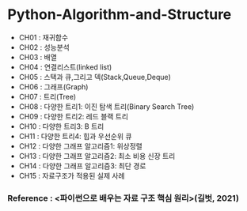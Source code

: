 # Python-Algorithm-and-Structure

- CH01 : 재귀함수
- CH02 : 성능분석
- CH03 : 배열
- CH04 : 연결리스트(linked list)
- CH05 : 스택과 큐,그리고 덱(Stack,Queue,Deque)
- CH06 : 그래프(Graph)
- CH07 : 트리(Tree)
- CH08 : 다양한 트리1: 이진 탐색 트리(Binary Search Tree)
- CH09 : 다양한 트리2: 레드 블랙 트리
- CH10 : 다양한 트리3: B 트리
- CH11 : 다양한 트리4: 힙과 우선순위 큐
- CH12 : 다양한 그래프 알고리즘1: 위상정렬
- CH13 : 다양한 그래프 알고리즘2: 최소 비용 신장 트리
- CH14 : 다양한 그래프 알고리즘3: 최단 경로
- CH15 : 자료구조가 적용된 실제 사례


### Reference : <파이썬으로 배우는 자료 구조 핵심 원리>(길벗, 2021)



